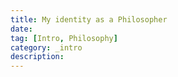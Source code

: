 ```yaml
---
title: My identity as a Philosopher
date:
tag: [Intro, Philosophy]
category: _intro
description:
---
```

